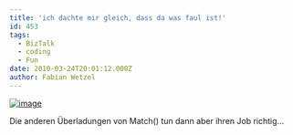 ```yaml
---
title: 'ich dachte mir gleich, dass da was faul ist!'
id: 453
tags:
  - BizTalk
  - coding
  - Fun
date: 2010-03-24T20:01:12.000Z
author: Fabian Wetzel
---
```


[![image](https://az275061.vo.msecnd.net/blogmedia/2010/03/image_thumb2.png "image")](https://az275061.vo.msecnd.net/blogmedia/2010/03/image33.png) 

Die anderen Überladungen von Match() tun dann aber ihren Job richtig…
